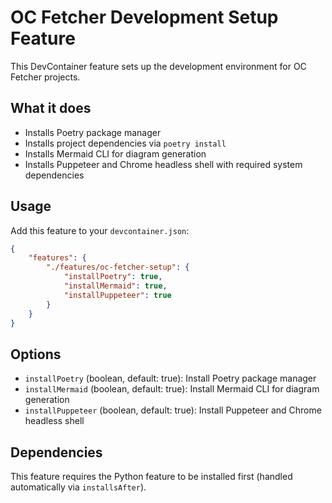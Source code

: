# OC Fetcher Development Setup Feature

This DevContainer feature sets up the development environment for OC Fetcher projects.

## What it does

- Installs Poetry package manager
- Installs project dependencies via `poetry install`
- Installs Mermaid CLI for diagram generation
- Installs Puppeteer and Chrome headless shell with required system dependencies

## Usage

Add this feature to your `devcontainer.json`:

```json
{
    "features": {
        "./features/oc-fetcher-setup": {
            "installPoetry": true,
            "installMermaid": true,
            "installPuppeteer": true
        }
    }
}
```

## Options

- `installPoetry` (boolean, default: true): Install Poetry package manager
- `installMermaid` (boolean, default: true): Install Mermaid CLI for diagram generation
- `installPuppeteer` (boolean, default: true): Install Puppeteer and Chrome headless shell

## Dependencies

This feature requires the Python feature to be installed first (handled automatically via `installsAfter`).
